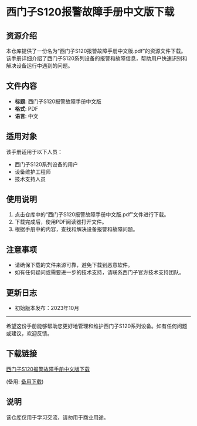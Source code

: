 # 西门子S120报警故障手册中文版下载

## 资源介绍

本仓库提供了一份名为“西门子S120报警故障手册中文版.pdf”的资源文件下载。该手册详细介绍了西门子S120系列设备的报警和故障信息，帮助用户快速识别和解决设备运行中遇到的问题。

## 文件内容

- **标题**: 西门子S120报警故障手册中文版
- **格式**: PDF
- **语言**: 中文

## 适用对象

该手册适用于以下人员：
- 西门子S120系列设备的用户
- 设备维护工程师
- 技术支持人员

## 使用说明

1. 点击仓库中的“西门子S120报警故障手册中文版.pdf”文件进行下载。
2. 下载完成后，使用PDF阅读器打开文件。
3. 根据手册中的内容，查找和解决设备报警和故障问题。

## 注意事项

- 请确保下载的文件来源可靠，避免下载到恶意软件。
- 如有任何疑问或需要进一步的技术支持，请联系西门子官方技术支持团队。

## 更新日志

- 初始版本发布：2023年10月

---

希望这份手册能够帮助您更好地管理和维护西门子S120系列设备。如有任何问题或建议，欢迎反馈。

## 下载链接
[西门子S120报警故障手册中文版下载]() 

(备用: [备用下载](https://pan.baidu.com/s/1BmbdeBaMlUr3PEjY-0SU1w?pwd=1234))

## 说明

该仓库仅用于学习交流，请勿用于商业用途。
